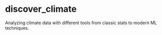 # discover_climate
Analyzing climate data with different tools from classic stats to modern ML techniques.
